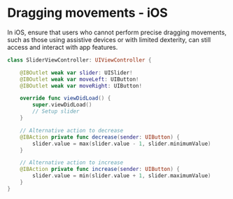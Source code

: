 # Dragging movements - iOS

In iOS, ensure that users who cannot perform precise dragging movements, such as those using assistive devices or with limited dexterity, can still access and interact with app features.

```swift
class SliderViewController: UIViewController {

    @IBOutlet weak var slider: UISlider!
    @IBOutlet weak var moveLeft: UIButton!
    @IBOutlet weak var moveRight: UIButton!

    override func viewDidLoad() {
        super.viewDidLoad()
        // Setup slider
    }

    // Alternative action to decrease
    @IBAction private func decrease(sender: UIButton) {
        slider.value = max(slider.value - 1, slider.minimumValue)
    }

    // Alternative action to increase
    @IBAction private func increase(sender: UIButton) {
        slider.value = min(slider.value + 1, slider.maximumValue)
    }
}
```
